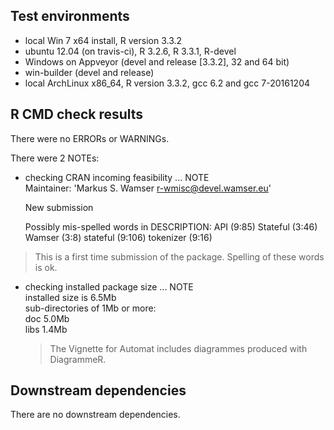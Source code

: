 ## Test environments
* local Win 7 x64 install, R version 3.3.2
* ubuntu 12.04 (on travis-ci), R 3.2.6, R 3.3.1, R-devel
* Windows on Appveyor (devel and release [3.3.2], 32 and 64 bit)
* win-builder (devel and release)
* local ArchLinux x86_64, R version 3.3.2, gcc 6.2 and gcc 7-20161204

## R CMD check results
There were no ERRORs or WARNINGs. 

There were 2 NOTEs:

*   checking CRAN incoming feasibility ... NOTE  
    Maintainer: 'Markus S. Wamser <r-wmisc@devel.wamser.eu>'  
    
    New submission  

    Possibly mis-spelled words in DESCRIPTION:
     API (9:85)
     Stateful (3:46)
     Wamser (3:8)
     stateful (9:106)
     tokenizer (9:16) 
  
  > This is a first time submission of the package. Spelling of these words is ok.  

* checking installed package size ... NOTE  
  installed size is  6.5Mb  
  sub-directories of 1Mb or more:  
    doc    5.0Mb  
    libs   1.4Mb  

  > The Vignette for Automat includes diagrammes produced with DiagrammeR.

## Downstream dependencies
There are no downstream dependencies.
